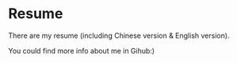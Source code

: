 # Resume

There are my resume (including Chinese version & English version).

You could find more info about me in Gihub:)
